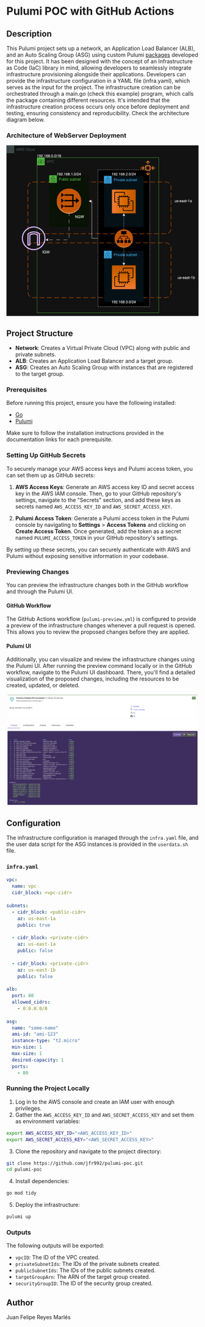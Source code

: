 # Pulumi POC with GitHub Actions

## Description

This Pulumi project sets up a network, an Application Load Balancer (ALB), and an Auto Scaling Group (ASG) using custom Pulumi [packages](https://github.com/jfr992/pulumi-packages) developed for this project.  It has been designed with the concept of an Infrastructure as Code (IaC) library in mind, allowing developers to seamlessly integrate infrastructure provisioning alongside their applications. Developers can provide the infrastructure configuration in a YAML file (infra.yaml), which serves as the input for the project. The infrastructure creation can be orchestrated through a main.go (check this example) program, which calls the package containing different resources. It's intended that the infrastructure creation process occurs only once before deployment and testing, ensuring consistency and reproducibility. Check the architecture diagram below.

### Architecture of WebServer Deployment

![diagram](POC.drawio.png "diagram")

## Project Structure

- **Network**: Creates a Virtual Private Cloud (VPC) along with public and private subnets.
- **ALB**: Creates an Application Load Balancer and a target group.
- **ASG**: Creates an Auto Scaling Group with instances that are registered to the target group.

### Prerequisites

Before running this project, ensure you have the following installed:

- [Go](https://golang.org/doc/install)
- [Pulumi](https://www.pulumi.com/docs/get-started/install/)

Make sure to follow the installation instructions provided in the documentation links for each prerequisite.

### Setting Up GitHub Secrets

To securely manage your AWS access keys and Pulumi access token, you can set them up as GitHub secrets:

1. **AWS Access Keys**: Generate an AWS access key ID and secret access key in the AWS IAM console. Then, go to your GitHub repository's settings, navigate to the "Secrets" section, and add these keys as secrets named `AWS_ACCESS_KEY_ID` and `AWS_SECRET_ACCESS_KEY`.

2. **Pulumi Access Token**: Generate a Pulumi access token in the Pulumi console by navigating to **Settings** > **Access Tokens** and clicking on **Create Access Token**. Once generated, add the token as a secret named `PULUMI_ACCESS_TOKEN` in your GitHub repository's settings.

By setting up these secrets, you can securely authenticate with AWS and Pulumi without exposing sensitive information in your codebase.

### Previewing Changes

You can preview the infrastructure changes both in the GitHub workflow and through the Pulumi UI.

#### GitHub Workflow

The GitHub Actions workflow (`pulumi-preview.yml`) is configured to provide a preview of the infrastructure changes whenever a pull request is opened. This allows you to review the proposed changes before they are applied.



#### Pulumi UI

Additionally, you can visualize and review the infrastructure changes using the Pulumi UI. After running the preview command locally or in the GitHub workflow, navigate to the Pulumi UI dashboard. There, you'll find a detailed visualization of the proposed changes, including the resources to be created, updated, or deleted.

![Pulumi UI Preview](pulumi-preview.png)



## Configuration

The infrastructure configuration is managed through the `infra.yaml` file, and the user data script for the ASG instances is provided in the `userdata.sh` file.

### `infra.yaml`

```yaml
vpc:
  name: vpc
  cidr_block: <vpc-cidr>

subnets:
  - cidr_block: <public-cidr>
    az: us-east-1a
    public: true

  - cidr_block: <private-cidr>
    az: us-east-1a
    public: false

  - cidr_block: <private-cidr>
    az: us-east-1b
    public: false

alb:
  port: 80
  allowed_cidrs:
    - 0.0.0.0/0

asg:
  name: "some-name"
  ami-id: "ami-123"
  instance-type: "t2.micro"
  min-size: 1
  max-size: 1
  desired-capacity: 1
  ports:
    - 80
```

### Running the Project Locally

1. Log in to the AWS console and create an IAM user with enough privileges.
2. Gather the `AWS_ACCESS_KEY_ID` and `AWS_SECRET_ACCESS_KEY` and set them as environment variables:

```sh
export AWS_ACCESS_KEY_ID="<AWS_ACCESS_KEY_ID>"
export AWS_SECRET_ACCESS_KEY="<AWS_SECRET_ACCESS_KEY>"
```

3. Clone the repository and navigate to the project directory:

```sh
git clone https://github.com/jfr992/pulumi-poc.git
cd pulumi-poc
```

4. Install dependencies:

```sh
go mod tidy
```

5. Deploy the infrastructure:

```sh
pulumi up
```

### Outputs

The following outputs will be exported:

- `vpcID`: The ID of the VPC created.
- `privateSubnetIds`: The IDs of the private subnets created.
- `publicSubnetIds`: The IDs of the public subnets created.
- `targetGroupArn`: The ARN of the target group created.
- `securityGroupID`: The ID of the security group created.


## Author

Juan Felipe Reyes Marlés